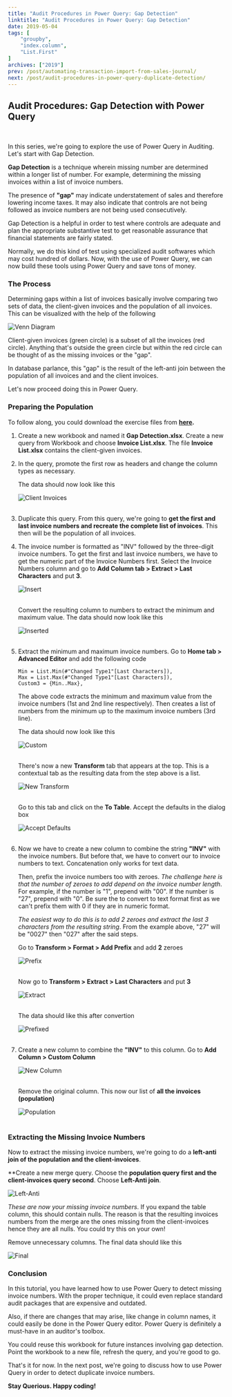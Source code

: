 ```yaml
---
title: "Audit Procedures in Power Query: Gap Detection"
linktitle: "Audit Procedures in Power Query: Gap Detection"
date: 2019-05-04
tags: [
    "groupby",
    "index.column",
    "List.First"
]
archives: ["2019"]
prev: /post/automating-transaction-import-from-sales-journal/
next: /post/audit-procedures-in-power-query-duplicate-detection/
---
```



## Audit Procedures: Gap Detection with Power Query
<br>

In this series, we're going to explore the use of Power Query in Auditing. Let's start with Gap Detection. 

**Gap Detection** is a technique wherein missing number are determined within a longer list of number. For example, determining the missing invoices within a list of invoice numbers.

The presence of **"gap"** may indicate understatement of sales and therefore lowering income taxes. It may also indicate that controls are not being followed as invoice numbers are not being used consecutively.

Gap Detection is a helpful in order to test where controls are adequate and plan the appropriate substantive test to get reasonable assurance that financial statements are fairly stated.

Normally, we do this kind of test using specialized audit softwares which may cost hundred of dollars. Now, with the use of Power Query, we can now build these tools using Power Query and save tons of money.

### The Process
Determining gaps within a list of invoices basically involve comparing two sets of data, the client-given invoices and the population of all invoices. This can be visualized with the help of the following

![Venn Diagram](/img/audit-procedures-in-power-query-gap-detection/gap_detection.png)

Client-given invoices (green circle) is a subset of all the invoices (red circle). Anything that's outside the green circle but within the red circle can be thought of as the missing invoices or the "gap".

In database parlance, this "gap" is the result of the left-anti join between the population of all invoices and and the client invoices.

Let's now proceed doing this in Power Query.

### Preparing the Population
To follow along, you could download the exercise files from **[here](https://github.com/PowerQueryforAccountants/Gap-Detection-with-Power-Query).**

1. Create a new workbook and named it **Gap Detection.xlsx**. Create a new query from Workbook and choose **Invoice List.xlsx**.
	The file **Invoice List.xlsx** contains the client-given invoices.

2. In the query, promote the first row as headers and change the column types as necessary. 

	The data should now look like this
	
	![Client Invoices](/img/audit-procedures-in-power-query-gap-detection/client_invoices.png)
	<br/>
	<br/>

3. Duplicate this query. From this query, we're going to **get the first and last invoice numbers and recreate the complete list of invoices**. This then will be the population of all invoices.
	
4. The invoice number is formatted as "INV" followed by the three-digit invoice numbers. To get the first and last invoice numbers, we have to get the numeric part of the Invoice Numbers first. Select the Invoice Numbers column and go to **Add Column tab > Extract > Last Characters** and put **3**.

	![Insert](/img/audit-procedures-in-power-query-gap-detection/insert.png)
	<br/>
	<br/>

	Convert the resulting column to numbers to extract the minimum and maximum value. The data should now look like this

	![Inserted](/img/audit-procedures-in-power-query-gap-detection/inserted.png)
	<br/>
	<br/>

5. Extract the minimum and maximum invoice numbers. Go to **Home tab > Advanced Editor** and add the following code
	
	```
	Min = List.Min(#"Changed Type1"[Last Characters]),
    Max = List.Max(#"Changed Type1"[Last Characters]),
    Custom3 = {Min..Max},
	```
	
	The above code extracts the minimum and maximum value from the invoice numbers (1st and 2nd line respectively). Then creates a list of numbers from the minimum up to the maximum invoice numbers (3rd line).

	The data should now look like this

	![Custom](/img/audit-procedures-in-power-query-gap-detection/custom.png)
	<br/>
	<br/>
	
	There's now a new **Transform** tab that appears at the top. This is a contextual tab as the resulting data from the step above is a list. 

	![New Transform](/img/audit-procedures-in-power-query-gap-detection/new_transform.png)
	<br/>
	<br/>

	Go to this tab and click on the **To Table**. Accept the defaults in the dialog box

	![Accept Defaults](/img/audit-procedures-in-power-query-gap-detection/accept_defaults.png)
	<br/>
	<br/>

6. Now we have to create a new column to combine the string **"INV"** with the invoice numbers. But before that, we have to convert our to invoice numbers to text. Concatenation only works for text data. 
	
	Then, prefix the invoice numbers too with zeroes. *The challenge here is that the number of zeroes to add depend on the invoice number length*. For example, if the number is "1", prepend with "00". If the number is "27", prepend with "0". Be sure the to convert to text format first as we can't prefix them with 0 if they are in numeric format.

	*The easiest way to do this is to add 2 zeroes and extract the last 3 characters from the resulting string*. From the example above, "27" will be "0027" then "027" after the said steps.

	Go to **Transform > Format > Add Prefix** and add **2** zeroes

	![Prefix](/img/audit-procedures-in-power-query-gap-detection/prefix.png)
	<br/>
	<br/>

	Now go to **Transform > Extract > Last Characters** and put **3**
	
	![Extract](/img/audit-procedures-in-power-query-gap-detection/extract.png)
	<br/>
	<br/>

	The data should like this after convertion

	![Prefixed](/img/audit-procedures-in-power-query-gap-detection/prefixed.png)
	<br/>
	<br/>

7. Create a new column to combine the **"INV"** to this column. Go to **Add Column > Custom Column**

	![New Column](/img/audit-procedures-in-power-query-gap-detection/new_col.png)
	<br/>
	<br/>

	Remove the original column. This now our list of **all the invoices (population)**

	![Population](/img/audit-procedures-in-power-query-gap-detection/population.png)
	<br/>
	<br/>

### Extracting the Missing Invoice Numbers
Now to extract the missing invoice numbers, we're going to do a **left-anti join of the population and the client-invoices**.

**Create a new merge query. Choose the **population query first and the client-invoices query second**. Choose **Left-Anti join**.
	
![Left-Anti](/img/audit-procedures-in-power-query-gap-detection/left-anti.png)

*These are now your missing invoice numbers*. If you expand the table column, this should contain nulls. The reason is that the resulting invoices numbers from the merge are the ones missing from the client-invoices hence they are all nulls. You could try this on your own!

Remove unnecessary columns. The final data should like this

![Final](/img/audit-procedures-in-power-query-gap-detection/final.png)

### Conclusion
In this tutorial, you have learned how to use Power Query to detect missing invoice numbers. With the proper technique, it could even replace standard audit packages that are expensive and outdated.

Also, if there are changes that may arise, like change in column names, it could easily be done in the Power Query editor. Power Query is definitely a must-have in an auditor's toolbox.

You could reuse this workbook for future instances involving gap detection. Point the workbook to a new file, refresh the query, and you're good to go. 

That's it for now. In the next post, we're going to discuss how to use Power Query in order to detect duplicate invoice numbers.

**Stay Querious. Happy coding!**


	





	







